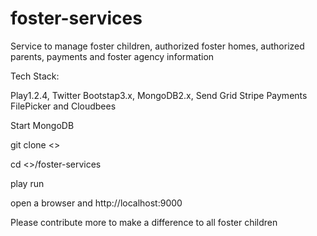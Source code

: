 foster-services
===============

Service to manage foster children, authorized foster homes, authorized parents, payments and foster agency information



Tech Stack:

Play1.2.4, Twitter Bootstap3.x, MongoDB2.x, Send Grid Stripe Payments FilePicker and Cloudbees

Start MongoDB

git clone <<this repo>>

cd <<your directory path>>/foster-services

play run

open a browser and http://localhost:9000

Please contribute more to make a difference to all foster children

